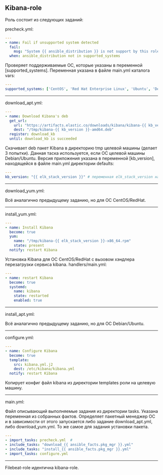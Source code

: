 Kibana-role
---
 
Роль состоит из следующих заданий:

precheck.yml:
```yaml
---
- name: Fail if unsupported system detected
  fail:
    msg: "System {{ ansible_distribution }} is not support by this role"
  when: ansible_distribution not in supported_systems
```

Проверяет поддерживаемые ОС, которые указаны в переменной [supported_systems].
Переменная указана в файле main.yml каталога vars:
```yaml
---
supported_systems: ['CentOS', 'Red Hat Enterprise Linux', 'Ubuntu', 'Debian']
```
---
download_apt.yml:
```yaml
---
- name: Download Kibana's deb
  get_url:
    url: "https://artifacts.elastic.co/downloads/kibana/kibana-{{ kb_version }}-amd64.deb"
    dest: "/tmp/kibana-{{ kb_version }}-amd64.deb"
  register: download_kb
  until: download_kb is succeeded

```
Скачивает deb пакет Kibana в директорию tmp целевой машины (делает 3 попытки). Данная таска используется, если ОС целевой машины Debian/Ubuntu. 
Версия приложения указана в переменной [kb_version], находящейся в файле main.yml директории defaults:
```yaml
---
kb_version: "{{ elk_stack_version }}" # переменная elk_stack_version находится в group_vars
```
---
download_yum.yml:

Всё аналагично предыдущему заданию, но для ОС CentOS/RedHat.

---
install_yum.yml:
```yaml
---
- name: Install Kibana
  become: true
  yum:
    name: "/tmp/kibana-{{ elk_stack_version }}-x86_64.rpm"
    state: present
  notify: restart Kibana
```
Установка Kibana для ОС CentOS/RedHat с вызовом хэндлера перезагрузки сервиса kibana.
handlers/main.yml:
```yaml
---
- name: restart Kibana
  become: true
  systemd:
    name: kibana
    state: restarted
    enabled: true

```
---
install_apt.yml:

Всё аналагично предыдущему заданию, но для ОС Debian/Ubuntu.

---
configure.yml:
```yaml
---
- name: Configure Kibana
  become: true
  template:
    src: kibana.yml.j2
    dest: /etc/kibana/kibana.yml
  notify: restart Kibana
```
Копирует конфиг файл kibana из директории templates роли на целевую машину.

---
main.yml:

Файл описывающий выполняемые задания из директории tasks. Указана переменная из собранных фактов. 
Определяет пакетный менеджер ОС и в зависимости от этого запускается либо задание download_apt.yml, либо
download_yum.yml. То же самое для задания установки пакета.
```yaml
---
- import_tasks: precheck.yml  # 
- include_tasks: "download_{{ ansible_facts.pkg_mgr }}.yml"
- include_tasks: "install_{{ ansible_facts.pkg_mgr }}.yml" 
- import_tasks: configure.yml
```
---

Filebeat-role идентична kibana-role.